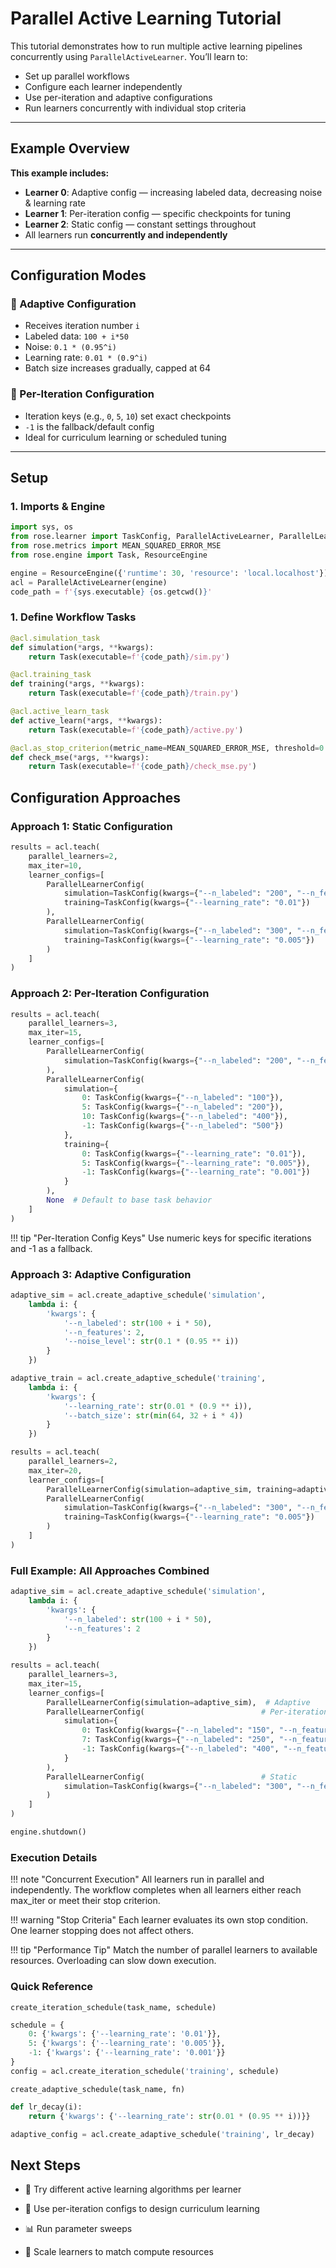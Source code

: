 # Parallel Active Learning Tutorial

This tutorial demonstrates how to run multiple active learning pipelines concurrently using `ParallelActiveLearner`. You’ll learn to:

- Set up parallel workflows
- Configure each learner independently
- Use per-iteration and adaptive configurations
- Run learners concurrently with individual stop criteria

---

## Example Overview

**This example includes:**

- **Learner 0**: Adaptive config — increasing labeled data, decreasing noise & learning rate
- **Learner 1**: Per-iteration config — specific checkpoints for tuning
- **Learner 2**: Static config — constant settings throughout
- All learners run **concurrently and independently**

---

## Configuration Modes

### 🧠 Adaptive Configuration

- Receives iteration number `i`
- Labeled data: `100 + i*50`
- Noise: `0.1 * (0.95^i)`
- Learning rate: `0.01 * (0.9^i)`
- Batch size increases gradually, capped at 64

### 🔁 Per-Iteration Configuration

- Iteration keys (e.g., `0`, `5`, `10`) set exact checkpoints
- `-1` is the fallback/default config
- Ideal for curriculum learning or scheduled tuning

---

## Setup

### 1. Imports & Engine

```python
import sys, os
from rose.learner import TaskConfig, ParallelActiveLearner, ParallelLearnerConfig
from rose.metrics import MEAN_SQUARED_ERROR_MSE
from rose.engine import Task, ResourceEngine

engine = ResourceEngine({'runtime': 30, 'resource': 'local.localhost'})
acl = ParallelActiveLearner(engine)
code_path = f'{sys.executable} {os.getcwd()}'
```

### 1. Define Workflow Tasks
```python
@acl.simulation_task
def simulation(*args, **kwargs):
    return Task(executable=f'{code_path}/sim.py')

@acl.training_task
def training(*args, **kwargs):
    return Task(executable=f'{code_path}/train.py')

@acl.active_learn_task
def active_learn(*args, **kwargs):
    return Task(executable=f'{code_path}/active.py')

@acl.as_stop_criterion(metric_name=MEAN_SQUARED_ERROR_MSE, threshold=0.1)
def check_mse(*args, **kwargs):
    return Task(executable=f'{code_path}/check_mse.py')
```

## Configuration Approaches

### Approach 1: Static Configuration
```python
results = acl.teach(
    parallel_learners=2,
    max_iter=10,
    learner_configs=[
        ParallelLearnerConfig(
            simulation=TaskConfig(kwargs={"--n_labeled": "200", "--n_features": 2}),
            training=TaskConfig(kwargs={"--learning_rate": "0.01"})
        ),
        ParallelLearnerConfig(
            simulation=TaskConfig(kwargs={"--n_labeled": "300", "--n_features": 4}),
            training=TaskConfig(kwargs={"--learning_rate": "0.005"})
        )
    ]
)
```

### Approach 2: Per-Iteration Configuration
```python
results = acl.teach(
    parallel_learners=3,
    max_iter=15,
    learner_configs=[
        ParallelLearnerConfig(
            simulation=TaskConfig(kwargs={"--n_labeled": "200", "--n_features": 2})
        ),
        ParallelLearnerConfig(
            simulation={
                0: TaskConfig(kwargs={"--n_labeled": "100"}),
                5: TaskConfig(kwargs={"--n_labeled": "200"}),
                10: TaskConfig(kwargs={"--n_labeled": "400"}),
                -1: TaskConfig(kwargs={"--n_labeled": "500"})
            },
            training={
                0: TaskConfig(kwargs={"--learning_rate": "0.01"}),
                5: TaskConfig(kwargs={"--learning_rate": "0.005"}),
                -1: TaskConfig(kwargs={"--learning_rate": "0.001"})
            }
        ),
        None  # Default to base task behavior
    ]
)
```

!!! tip "Per-Iteration Config Keys"
Use numeric keys for specific iterations and -1 as a fallback.


### Approach 3: Adaptive Configuration
```python
adaptive_sim = acl.create_adaptive_schedule('simulation', 
    lambda i: {
        'kwargs': {
            '--n_labeled': str(100 + i * 50),
            '--n_features': 2,
            '--noise_level': str(0.1 * (0.95 ** i))
        }
    })

adaptive_train = acl.create_adaptive_schedule('training',
    lambda i: {
        'kwargs': {
            '--learning_rate': str(0.01 * (0.9 ** i)),
            '--batch_size': str(min(64, 32 + i * 4))
        }
    })

results = acl.teach(
    parallel_learners=2,
    max_iter=20,
    learner_configs=[
        ParallelLearnerConfig(simulation=adaptive_sim, training=adaptive_train),
        ParallelLearnerConfig(
            simulation=TaskConfig(kwargs={"--n_labeled": "300", "--n_features": 4}),
            training=TaskConfig(kwargs={"--learning_rate": "0.005"})
        )
    ]
)
```

### Full Example: All Approaches Combined

```python
adaptive_sim = acl.create_adaptive_schedule('simulation', 
    lambda i: {
        'kwargs': {
            '--n_labeled': str(100 + i * 50),
            '--n_features': 2
        }
    })

results = acl.teach(
    parallel_learners=3,
    max_iter=15,
    learner_configs=[
        ParallelLearnerConfig(simulation=adaptive_sim),  # Adaptive
        ParallelLearnerConfig(                          # Per-iteration
            simulation={
                0: TaskConfig(kwargs={"--n_labeled": "150", "--n_features": 3}),
                7: TaskConfig(kwargs={"--n_labeled": "250", "--n_features": 3}),
                -1: TaskConfig(kwargs={"--n_labeled": "400", "--n_features": 3})
            }
        ),
        ParallelLearnerConfig(                          # Static
            simulation=TaskConfig(kwargs={"--n_labeled": "300", "--n_features": 4})
        )
    ]
)

engine.shutdown()
```

### Execution Details

!!! note "Concurrent Execution"
All learners run in parallel and independently. The workflow completes when all learners either reach max_iter or meet their stop criterion.

!!! warning "Stop Criteria"
Each learner evaluates its own stop condition. One learner stopping does not affect others.

!!! tip "Performance Tip"
Match the number of parallel learners to available resources. Overloading can slow down execution.


### Quick Reference
`create_iteration_schedule(task_name, schedule)`

```python
schedule = {
    0: {'kwargs': {'--learning_rate': '0.01'}},
    5: {'kwargs': {'--learning_rate': '0.005'}},
    -1: {'kwargs': {'--learning_rate': '0.001'}}
}
config = acl.create_iteration_schedule('training', schedule)
```


`create_adaptive_schedule(task_name, fn)`

```python
def lr_decay(i):
    return {'kwargs': {'--learning_rate': str(0.01 * (0.95 ** i))}}

adaptive_config = acl.create_adaptive_schedule('training', lr_decay)
```


## Next Steps

- 🧪 Try different active learning algorithms per learner

- 🎯 Use per-iteration configs to design curriculum learning

- 📊 Run parameter sweeps

- 🚀 Scale learners to match compute resources
